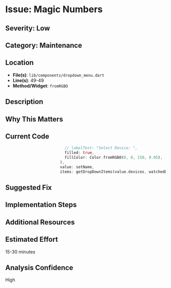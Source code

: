 # Issue: Magic Numbers

## Severity: Low

## Category: Maintenance

## Location
- **File(s)**: `lib/components/dropdown_menu.dart`
- **Line(s)**: 49-49
- **Method/Widget**: `fromRGBO`

## Description


## Why This Matters


## Current Code
```dart
                          // labelText: "Select Device: ",
                          filled: true,
                          fillColor: Color.fromRGBO(0, 0, 150, 0.05),
                        ),
                        value: setName,
                        items: getDropDownItems(value.devices, watchedDeviceNames, styles),
```

## Suggested Fix


## Implementation Steps


## Additional Resources


## Estimated Effort
15-30 minutes

## Analysis Confidence
High
